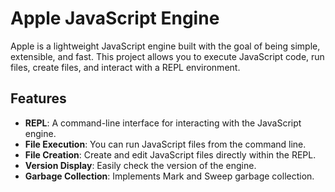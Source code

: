# Apple JavaScript Engine

Apple is a lightweight JavaScript engine built with the goal of being simple, extensible, and fast. This project allows you to execute JavaScript code, run files, create files, and interact with a REPL environment.

## Features

- **REPL**: A command-line interface for interacting with the JavaScript engine.
- **File Execution**: You can run JavaScript files from the command line.
- **File Creation**: Create and edit JavaScript files directly within the REPL.
- **Version Display**: Easily check the version of the engine.
- **Garbage Collection**: Implements Mark and Sweep garbage collection.
